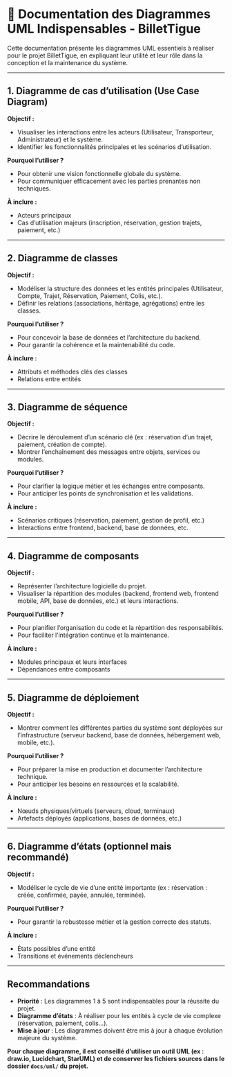# 📐 Documentation des Diagrammes UML Indispensables - BilletTigue

Cette documentation présente les diagrammes UML essentiels à réaliser pour le projet BilletTigue, en expliquant leur utilité et leur rôle dans la conception et la maintenance du système.

---

## 1. Diagramme de cas d’utilisation (Use Case Diagram)

**Objectif :**
- Visualiser les interactions entre les acteurs (Utilisateur, Transporteur, Administrateur) et le système.
- Identifier les fonctionnalités principales et les scénarios d’utilisation.

**Pourquoi l’utiliser ?**
- Pour obtenir une vision fonctionnelle globale du système.
- Pour communiquer efficacement avec les parties prenantes non techniques.

**À inclure :**
- Acteurs principaux
- Cas d’utilisation majeurs (inscription, réservation, gestion trajets, paiement, etc.)

---

## 2. Diagramme de classes

**Objectif :**
- Modéliser la structure des données et les entités principales (Utilisateur, Compte, Trajet, Réservation, Paiement, Colis, etc.).
- Définir les relations (associations, héritage, agrégations) entre les classes.

**Pourquoi l’utiliser ?**
- Pour concevoir la base de données et l’architecture du backend.
- Pour garantir la cohérence et la maintenabilité du code.

**À inclure :**
- Attributs et méthodes clés des classes
- Relations entre entités

---

## 3. Diagramme de séquence

**Objectif :**
- Décrire le déroulement d’un scénario clé (ex : réservation d’un trajet, paiement, création de compte).
- Montrer l’enchaînement des messages entre objets, services ou modules.

**Pourquoi l’utiliser ?**
- Pour clarifier la logique métier et les échanges entre composants.
- Pour anticiper les points de synchronisation et les validations.

**À inclure :**
- Scénarios critiques (réservation, paiement, gestion de profil, etc.)
- Interactions entre frontend, backend, base de données, etc.

---

## 4. Diagramme de composants

**Objectif :**
- Représenter l’architecture logicielle du projet.
- Visualiser la répartition des modules (backend, frontend web, frontend mobile, API, base de données, etc.) et leurs interactions.

**Pourquoi l’utiliser ?**
- Pour planifier l’organisation du code et la répartition des responsabilités.
- Pour faciliter l’intégration continue et la maintenance.

**À inclure :**
- Modules principaux et leurs interfaces
- Dépendances entre composants

---

## 5. Diagramme de déploiement

**Objectif :**
- Montrer comment les différentes parties du système sont déployées sur l’infrastructure (serveur backend, base de données, hébergement web, mobile, etc.).

**Pourquoi l’utiliser ?**
- Pour préparer la mise en production et documenter l’architecture technique.
- Pour anticiper les besoins en ressources et la scalabilité.

**À inclure :**
- Nœuds physiques/virtuels (serveurs, cloud, terminaux)
- Artefacts déployés (applications, bases de données, etc.)

---

## 6. Diagramme d’états (optionnel mais recommandé)

**Objectif :**
- Modéliser le cycle de vie d’une entité importante (ex : réservation : créée, confirmée, payée, annulée, terminée).

**Pourquoi l’utiliser ?**
- Pour garantir la robustesse métier et la gestion correcte des statuts.

**À inclure :**
- États possibles d’une entité
- Transitions et événements déclencheurs

---

## Recommandations
- **Priorité** : Les diagrammes 1 à 5 sont indispensables pour la réussite du projet.
- **Diagramme d’états** : À réaliser pour les entités à cycle de vie complexe (réservation, paiement, colis…).
- **Mise à jour** : Les diagrammes doivent être mis à jour à chaque évolution majeure du système.

**Pour chaque diagramme, il est conseillé d’utiliser un outil UML (ex : draw.io, Lucidchart, StarUML) et de conserver les fichiers sources dans le dossier `docs/uml/` du projet.** 